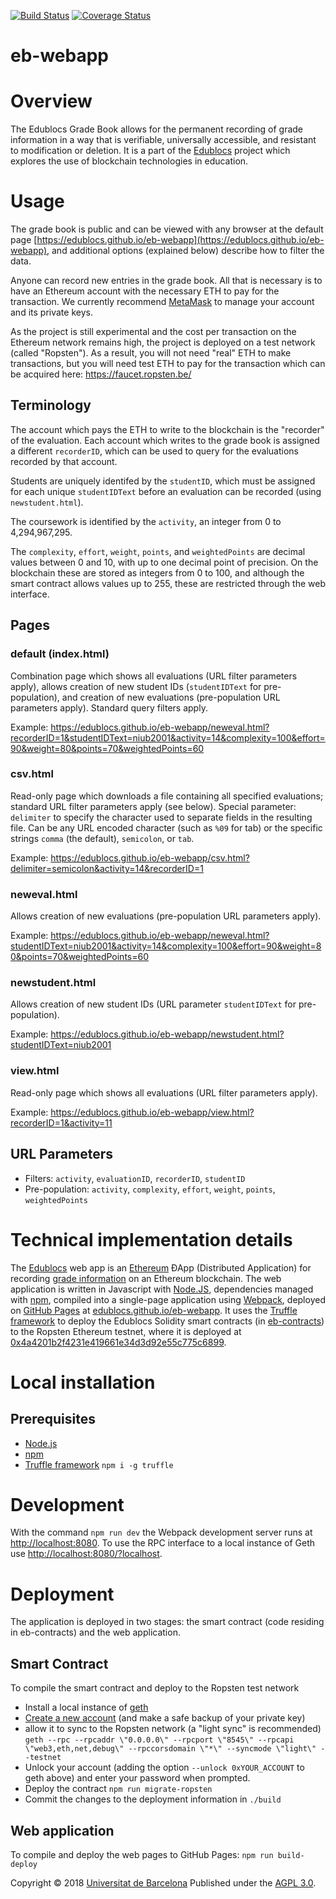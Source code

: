 [![Build Status](https://travis-ci.org/edublocs/eb-webapp.svg?branch=master)](https://travis-ci.org/edublocs/eb-webapp)
[![Coverage Status](https://coveralls.io/repos/github/edublocs/eb-webapp/badge.svg?branch=master)](https://coveralls.io/github/edublocs/eb-webapp?branch=master)

# eb-webapp

# Overview
The Edublocs Grade Book allows for the permanent recording of grade information in a way that is verifiable, universally accessible, and resistant to modification or deletion. It is a part of the [Edublocs](http://edublocs.org) project which explores the use of blockchain technologies in education.

# Usage
The grade book is public and can be viewed with any browser at the default page [https://edublocs.github.io/eb-webapp](https://edublocs.github.io/eb-webapp), and additional options (explained below) describe how to filter the data.

Anyone can record new entries in the grade book. All that is necessary is to have an Ethereum account with the necessary ETH to pay for the transaction.  We currently recommend [MetaMask](https://metamask.io/) to manage your account and its private keys.

As the project is still experimental and the cost per transaction on the Ethereum network remains high, the project is deployed on a test network (called "Ropsten"). As a result, you will not need "real" ETH to make transactions, but you will need test ETH to pay for the transaction which can be acquired here: https://faucet.ropsten.be/

## Terminology
The account which pays the ETH to write to the blockchain is the "recorder" of the evaluation. Each account which writes to the grade book is assigned a different `recorderID`, which can be used to query for the evaluations recorded by that account.

Students are uniquely identifed by the `studentID`, which must be assigned for each unique `studentIDText` before an evaluation can be recorded (using `newstudent.html`).

The coursework is identified by the `activity`, an integer from 0 to 4,294,967,295.

The `complexity`, `effort`, `weight`, `points`, and `weightedPoints` are decimal values between 0 and 10, with up to one decimal point of precision.  On the blockchain these are stored as integers from 0 to 100, and although the smart contract allows values up to 255, these are restricted through the web interface.

## Pages

### default (index.html)
Combination page which shows all evaluations (URL filter parameters apply), allows creation of new student IDs (`studentIDText` for pre-population), and creation of new evaluations (pre-population URL parameters apply).
Standard query filters apply.

Example: https://edublocs.github.io/eb-webapp/neweval.html?recorderID=1&studentIDText=niub2001&activity=14&complexity=100&effort=90&weight=80&points=70&weightedPoints=60

### csv.html
Read-only page which downloads a file containing all specified evaluations; standard URL filter parameters apply (see below).
Special parameter: `delimiter` to specify the character used to separate fields in the resulting file. Can be any URL encoded character (such as `%09` for tab) or the specific strings `comma` (the default), `semicolon`, or `tab`.

Example: https://edublocs.github.io/eb-webapp/csv.html?delimiter=semicolon&activity=14&recorderID=1

### neweval.html
Allows creation of new evaluations (pre-population URL parameters apply).

Example: https://edublocs.github.io/eb-webapp/neweval.html?studentIDText=niub2001&activity=14&complexity=100&effort=90&weight=80&points=70&weightedPoints=60

### newstudent.html
Allows creation of new student IDs (URL parameter `studentIDText` for pre-population).

Example: https://edublocs.github.io/eb-webapp/newstudent.html?studentIDText=niub2001

### view.html
Read-only page which shows all evaluations (URL filter parameters apply).

Example: https://edublocs.github.io/eb-webapp/view.html?recorderID=1&activity=11

## URL Parameters
* Filters: `activity`, `evaluationID`, `recorderID`, `studentID`
* Pre-population: `activity`, `complexity`, `effort`, `weight`, `points`, `weightedPoints`

# Technical implementation details
The [Edublocs](http://edublocs.org) web app is an [Ethereum](https://www.ethereum.org/) ÐApp (Distributed Application) for recording [grade information](https://en.wikipedia.org/wiki/Grading_in_education) on an Ethereum blockchain.  The web application is written in Javascript with [Node.JS](https://nodejs.org/), dependencies managed with [npm](https://www.npmjs.com/), compiled into a single-page application using [Webpack](https://webpack.js.org/), deployed on [GitHub Pages](https://pages.github.com/) at [edublocs.github.io/eb-webapp](https://edublocs.github.io/eb-webapp/). It uses the [Truffle framework](https://truffleframework.com/) to deploy the Edublocs Solidity smart contracts (in [eb-contracts](https://github.com/edublocs/eb-contracts)) to the Ropsten Ethereum testnet, where it is deployed at [0x4a4201b2f4231e419661e34d3d92e55c775c6899](https://ropsten.etherscan.io/address/0x4a4201b2f4231e419661e34d3d92e55c775c6899).

# Local installation
## Prerequisites
* [Node.js](https://www.nodejs.org/)
* [npm](https://www.npmjs.com/)
* [Truffle framework](hhtps://truffleframework.com) `npm i -g truffle`

# Development
With the command `npm run dev` the Webpack development server runs at [http://localhost:8080](http://localhost:8080/). To use the RPC interface to a local instance of Geth use [http://localhost:8080/?localhost](http://localhost:8080/?localhost).

# Deployment
The application is deployed in two stages: the smart contract (code residing in eb-contracts) and the web application.
## Smart Contract
To compile the smart contract and deploy to the Ropsten test network
* Install a local instance of [geth](https://geth.ethereum.org/install/) 
* [Create a new account](https://github.com/ethereum/go-ethereum/wiki/Managing-your-accounts) (and make a safe backup of your private key)
* allow it to sync to the Ropsten network (a "light sync" is recommended)
`geth --rpc --rpcaddr \"0.0.0.0\" --rpcport \"8545\" --rpcapi \"web3,eth,net,debug\" --rpccorsdomain \"*\" --syncmode \"light\" --testnet`
* Unlock your account (adding the option `--unlock 0xYOUR_ACCOUNT` to geth above) and enter your password when prompted.
* Deploy the contract
`npm run migrate-ropsten`
* Commit the changes to the deployment information in `./build`
## Web application
To compile and deploy the web pages to GitHub Pages:
`npm run build-deploy`


Copyright © 2018 [Universitat de Barcelona](http://www.ub.edu)
Published under the [AGPL 3.0](https://opensource.org/licenses/AGPL-3.0).
